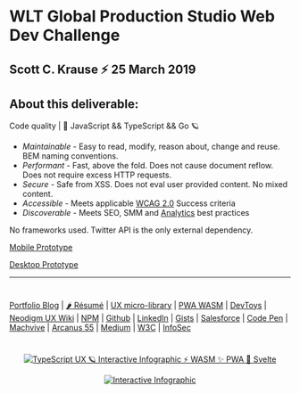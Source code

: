 # WLT Global Production Studio Web Dev Challenge 
Scott C. Krause ⚡️ 25 March 2019
-
About this deliverable:
-

Code quality | 🚀 JavaScript && TypeScript && Go 🪐
- *Maintainable* - Easy to read, modify, reason about, change and reuse. BEM naming conventions.
- *Performant* - Fast, above the fold. Does not cause document reflow. Does not require excess  HTTP requests.
- *Secure* - Safe from XSS. Does not eval user provided content. No mixed content.
- *Accessible* - Meets applicable [WCAG 2.0](https://www.thescottkrause.com/tags/wcag/) Success criteria
- *Discoverable* - Meets SEO, SMM and [Analytics]([https://www.thescottkrause.com/tags/wcag/](https://www.machfivemarketing.com/accelerators/google_analytics_ga4_migration/)) best practices

No frameworks used. Twitter API is the only external dependency.

[Mobile Prototype](https://www.thescottkrause.com/utils/neodigm55-mobile-resizer/?vp=m&uri=https://neodigm.github.io/wlt_global_production_studio/)

[Desktop Prototype](https://www.neodigm.github.io/wlt_global_production_studio/)

---
#
[Portfolio Blog](https://www.theScottKrause.com) |
[🌶️ Résumé](https://thescottkrause.com/Arcanus_Scott_C_Krause_2023.pdf) |
[UX micro-library](https://thescottkrause.com/emerging_tech/neodigm55_ux_library/) |
[PWA WASM](https://www.thescottkrause.com/emerging_tech/curated-pwa-links/) |
[DevToys](https://www.thescottkrause.com/devtoys/) |
[Neodigm UX Wiki](https://github.com/arcanus55/neodigm55/wiki/Cheat-Sheet) | 
[NPM](https://www.npmjs.com/~neodigm) |
[Github](https://github.com/neodigm) |
[LinkedIn](https://www.linkedin.com/in/neodigm555/) |
[Gists](https://gist.github.com/neodigm?direction=asc&sort=created) |
[Salesforce](https://trailblazer.me/id/skrause) |
[Code Pen](https://codepen.io/neodigm24) |
[Machvive](https://www.machfivemarketing.com/accelerators/google_analytics_ga4_migration/) |
[Arcanus 55](https://www.arcanus55.com/?trusted55=A55PV2) |
[Medium](https://medium.com/@neo5ive/accessibility-%EF%B8%8F-ecommerce-552d4d35cd66) |
[W3C](https://www.w3.org/users/123844) |
[InfoSec](https://arcanus55.medium.com/offline-vs-cloud-password-managers-51b1fbebe301)
#
<p align="center">
	  <a target="_blank" href="https://www.thescottkrause.com/emerging_tech/cytoscape_dataviz_skills/">
	  	<img src="https://neodigm.github.io/brand_logo_graphic_design/fantastic/discerning/22.webp" alt="TypeScript UX 🪐 Interactive Infographic ⚡ WASM ✨ PWA 🍭 Svelte">
	  </a>
</p>

<p align="center">
  <a target="_blank" href="https://www.thescottkrause.com">
    <img src="https://neodigm.github.io/pan-fried-monkey-fisticuffs/thescottkrause_contact_card.png" title="UX PWA TypeScript ⚡ WASM ✨ Vue.js 🍭 ThreeJS 🌶️ HTMLX" alt="Interactive Infographic">
  </a>
</p>
